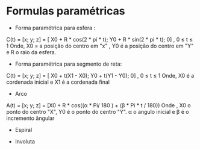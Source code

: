 # **Formulas paramétricas**

* Forma paramétrica para esfera : 

C(t) = [x; y; z] = [ X0 + R * cos(2 * pi * t);  Y0 + R * sin(2 * pi * t); 0] , 0 ≤ t ≤ 1
Onde, X0 = a posição do centro em "x" , Y0 é a posição do centro em "Y" e R  o raio da esfera.

* Forma paramétrica para segmento de reta: 

C(t) = [x; y; z] = [ X0 + t(X1 - X0); Y0 + t(Y1 - Y0); 0] , 0 ≤ t ≤ 1
Onde, X0 é a cordenada inicial e X1 é a cordenada final

* Arco

A(t) = [x; y; z] = [X0 + R * cos((α * Pi/ 180 ) + (β * Pi * t / 180))
Onde , X0  o ponto do centro "X", Y0 é o ponto do centro "Y".  α  o angulo inicial e β é o incremento ângular

* Espiral 

* Involuta 
